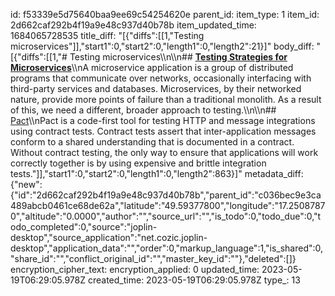 id: f53339e5d75640baa9ee69c54254620e
parent_id: 
item_type: 1
item_id: 2d662caf292b4f19a9e48c937d40b78b
item_updated_time: 1684065728535
title_diff: "[{\"diffs\":[[1,\"Testing microservices\"]],\"start1\":0,\"start2\":0,\"length1\":0,\"length2\":21}]"
body_diff: "[{\"diffs\":[[1,\"# Testing microservices\\\n\\\n## [**Testing Strategies for Microservices**](https://dzone.com/articles/testing-strategies-for-microservices)\\\nA microservice application is a group of distributed programs that communicate over networks, occasionally interfacing with third-party services and databases. Microservices, by their networked nature, provide more points of failure than a traditional monolith. As a result of this, we need a different, broader approach to testing.\\\n\\\n## [Pact](https://docs.pact.io/)\\\nPact is a code-first tool for testing HTTP and message integrations using contract tests. Contract tests assert that inter-application messages conform to a shared understanding that is documented in a contract. Without contract testing, the only way to ensure that applications will work correctly together is by using expensive and brittle integration tests.\"]],\"start1\":0,\"start2\":0,\"length1\":0,\"length2\":863}]"
metadata_diff: {"new":{"id":"2d662caf292b4f19a9e48c937d40b78b","parent_id":"c036bec9e3ca489abcb0461ce68de62a","latitude":"49.59377800","longitude":"17.25087870","altitude":"0.0000","author":"","source_url":"","is_todo":0,"todo_due":0,"todo_completed":0,"source":"joplin-desktop","source_application":"net.cozic.joplin-desktop","application_data":"","order":0,"markup_language":1,"is_shared":0,"share_id":"","conflict_original_id":"","master_key_id":""},"deleted":[]}
encryption_cipher_text: 
encryption_applied: 0
updated_time: 2023-05-19T06:29:05.978Z
created_time: 2023-05-19T06:29:05.978Z
type_: 13